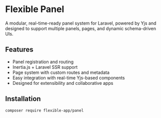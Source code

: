 # Flexible Panel

A modular, real-time-ready panel system for Laravel, powered by Yjs and designed to support multiple panels, pages, and dynamic schema-driven UIs.

## Features

- Panel registration and routing
- Inertia.js + Laravel SSR support
- Page system with custom routes and metadata
- Easy integration with real-time Yjs-based components
- Designed for extensibility and collaborative apps

## Installation

```bash
composer require flexible-app/panel
